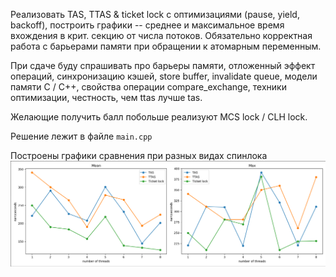 Реализовать TAS, TTAS & ticket lock с оптимизациями (pause, yield, backoff), построить графики -- среднее и максимальное время вхождения в крит. секцию от числа потоков. Обязательно корректная работа с барьерами памяти при обращении к атомарным переменным.

При сдаче буду спрашивать про барьеры памяти, отложенный эффект операций, синхронизацию кэшей, store buffer, invalidate queue, модели памяти C / C++, свойства операции compare_exchange, техники оптимизации, честность, чем ttas лучше tas.

Желающие получить балл побольше реализуют MCS lock / CLH lock.

Решение лежит в файле `main.cpp` 

Построены графики сравнения при разных видах спинлока
![](./docs/graph.png)